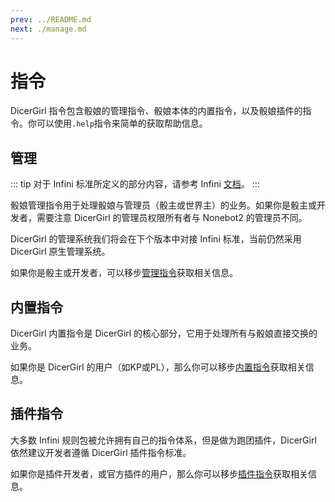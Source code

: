 ```yaml
---
prev: ../README.md
next: ./manage.md
---
```

# 指令

DicerGirl 指令包含骰娘的管理指令、骰娘本体的内置指令，以及骰娘插件的指令。你可以使用`.help`指令来简单的获取帮助信息。

## 管理

::: tip
对于 Infini 标准所定义的部分内容，请参考 Infini [文档](https://grps.hydroroll.team/)。
:::

骰娘管理指令用于处理骰娘与管理员（骰主或世界主）的业务。如果你是骰主或开发者，需要注意 DicerGirl 的管理员权限所有者与 Nonebot2 的管理员不同。

DicerGirl 的管理系统我们将会在下个版本中对接 Infini 标准，当前仍然采用 DicerGirl 原生管理系统。

如果你是骰主或开发者，可以移步[管理指令](./manage.md)获取相关信息。

## 内置指令

DicerGirl 内置指令是 DicerGirl 的核心部分，它用于处理所有与骰娘直接交换的业务。

如果你是 DicerGirl 的用户（如KP或PL），那么你可以移步[内置指令](./builtins.md)获取相关信息。

## 插件指令

大多数 Infini 规则包被允许拥有自己的指令体系，但是做为跑团插件，DicerGirl 依然建议开发者遵循 DicerGirl 插件指令标准。

如果你是插件开发者，或官方插件的用户，那么你可以移步[插件指令](./plugins.md)获取相关信息。
